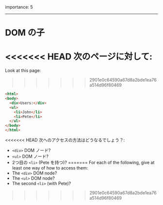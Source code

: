 importance: 5

---

# DOM の子

<<<<<<< HEAD
次のページに対して:
=======
Look at this page:
>>>>>>> 2901e0c64590a67d8a2bde1ea76a514d96f80469

```html
<html>
<body>
  <div>Users:</div>
  <ul>
    <li>John</li>
    <li>Pete</li>
  </ul>
</body>
</html>
```

<<<<<<< HEAD
次へのアクセスの方法はどうなるでしょう？:
- `<div>` DOM ノード?
- `<ul>` DOM ノード?
- 2つ目の `<li>` (Pete を持つ)?
=======
For each of the following, give at least one way of how to access them:
- The `<div>` DOM node?
- The `<ul>` DOM node?
- The second `<li>` (with Pete)?
>>>>>>> 2901e0c64590a67d8a2bde1ea76a514d96f80469
